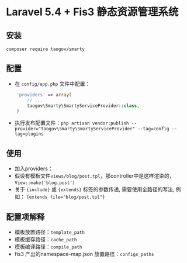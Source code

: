 Laravel 5.4 + Fis3 静态资源管理系统
======


## 安装

```
composer require taogov/smarty
```

## 配置
* 在 `config/app.php` 文件中配置：
```php
    'providers' => array(
        // ...
        taogov\Smarty\SmartyServiceProvider::class,
    )
```
* 执行发布配置文件：`php artisan vendor:publish --provider="taogov\Smarty\SmartyServiceProvider" --tag=config --tag=plugins`


## 使用
* 加入providers：
* 假设有模板文件`views/blog/post.tpl`，那controller中是这样渲染的，`View::make('blog.post')`
* 关于 `{include}` 或 `{extends}` 标签的参数传递, 需要使用全路径的写法, 例如： `{extends file="blog/post.tpl"}`


## 配置项解释
* 模板放置路径：`template_path`
* 模板缓存路径：`cache_path`
* 模板编译路径：`compile_path`
* fis3 产出的namespace-map.json 放置路径：`configs_paths`